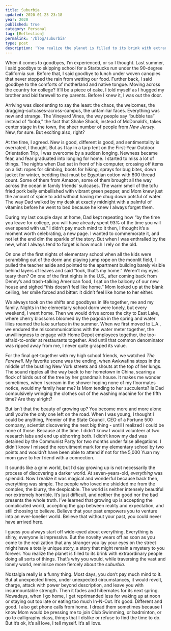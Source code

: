 ```yaml
---
title: Suburbia
updated: 2020-01-23 23:18
year: 2020
published: true
category: Personal
tag: [Reflection]
permalink: '/blog/suburbia'
type: post
description: 'You realize the planet is filled to its brink with extraordinary people doing all sorts of things. That’s why you would, while traversing the vast and lonely world, reminisce more furiously about the suburbia.'
---
```


When it comes to goodbyes, I’m experienced, or so I thought. Last summer, I said goodbye to skipping school for a Starbucks run under the 90-degree California sun. Before that, I said goodbye to lunch under woven canopies that never stopped the rain from wetting our food. Further back, I said goodbye to the comforts of motherland and native tongue. Moving across the country for college? It’ll be a piece of cake, I told myself as I hugged my brother and bid farewell to my parents. Before I knew it, I was out the door.

Arriving was disorienting to say the least: the chaos, the welcomes, the dragging-suitcases-across-campus, the unfamiliar faces. Everything was new and strange. The Vineyard Vines, the way people say “bubble tea” instead of “boba,” the fact that Shake Shack, instead of McDonald’s, takes center stage in the town, the sheer number of people from _New Jersey_. New, for sure. But exciting also, right?

At the time, I agreed. New is good, different is good, and sentimentality is overrated, I thought. But as I lay in a tarp tent on the First-Year Outdoor Orientation Trip, I was overcome by a sudden longing. Newness became fear, and fear graduated into longing for home. I started to miss a lot of things. The nights when Dad sat in front of his computer, crossing off items on a list: ropes for climbing, boots for hiking, sprays for bug bites, down jacket for winter, bedding that must be Egyptian cotton with 800 thread count. Some of them from Amazon, some of them brought all the way across the ocean in family friends’ suitcases. The warm smell of the tofu fried pork belly embellished with vibrant green pepper, and Mom knew just the amount of spice to add without having me chug down potsful of water. The way Dad walked by my desk at exactly midnight with a palmful of vitamins before he went to bed because he knew I always forget them.

During my last couple days at home, Dad kept repeating how “by the time you leave for college, you will have already spent 93% of the time you will ever spend with us.” I didn’t pay much mind to it then, I thought it’s a moment worth celebrating, a new page. I wanted to commemorate it, and not let the end dim the sparkle of the story. But when I was enthralled by the new, what I always tend to forget is how much I rely on the old.

On one of the first nights of elementary school when all the kids were scrambling out of the dorm and playing jump rope on the moonlit field, I pulled the teacher aside and pointed to the apartment building barely visible behind layers of leaves and said “look, that’s my home.” Weren’t my eyes teary then? On one of the first nights in the U.S., after coming back from Denny’s and trash-talking American food, I sat on the balcony of our new house and sighed “this doesn’t feel like home.” Mom looked up at the blank ceiling, her smile forced and bitter: it didn’t feel like home to her either.

We always took on the shifts and goodbyes in life together, me and my family. Nights in the elementary school dorm were lonely, but every weekend, I went home. Then we would drive across the city to East Lake, where cherry blossoms bloomed by the pagoda in the spring and water lilies roamed the lake surface in the summer. When we first moved to L.A., we endured the miscommunications with the water meter together, the unwillingness to engage with Home Depot employees together, the too-afraid-to-order at restaurants together. And until that common denominator was ripped away from me, I never quite grasped its value.

For the final get-together with my high school friends, we watched _The Farewell_. My favorite scene was the ending, when Awkwafina stops in the middle of the bustling New York streets and shouts at the top of her lungs. The sound ripples all the way back to her hometown in China, scaring a flock of birds out of the tree by her grandma’s house. It makes me wonder sometimes, when I scream in the shower hoping none of my floormates notice, would my family hear me? Is Mom tending to her succulents? Is Dad compulsively wringing the clothes out of the washing machine for the fifth time? Are they alright?

But isn’t that the beauty of growing up? You become more and more alone until you’re the only one left on the road. When I was young, I thought I could be anything, Premier of the State Council, CEO of a Fortune 500 company, scientist discovering the next big thing - until I realized I could be none of those. Because at the time. I didn’t know I would volunteer at two research labs and end up abhorring both. I didn’t know my dad was detained by the Communist Party for two months under false allegations. I didn’t know I missed the recruitment mark for my elementary school by two points and wouldn’t have been able to attend if not for the 5,000 Yuan my mom gave to her friend with a connection.

It sounds like a grim world, but I’d say growing up is not necessarily the process of discovering a darker world. At seven-years-old, _everything_ was splendid. Now I realize it was magical and wonderful because back then, everything was simple. The people who loved me shielded me from the complex, the blurry, the despicable. The world is neither intensely beautiful nor extremely horrible. It’s just difficult, and neither the good nor the bad presents the whole truth. I’ve learned that growing up is accepting the complicated world, accepting the gap between reality and expectation, and still choosing to believe. Believe that your past empowers you to venture into an ever-lonelier world. Believe that without your past, you could never have arrived here.

I guess you always start off wide-eyed about everything. Everything is shiny, everyone is impressive. But the novelty wears off as soon as you come to the realization that any stranger you lay your eyes on the street might have a totally unique story, a story that might remain a mystery to you forever. You realize the planet is filled to its brink with extraordinary people doing all sorts of things. That’s why you would, while traversing the vast and lonely world, reminisce more fiercely about the _suburbia_.

Nostalgia really is a funny thing. Most days, you don’t pay much mind to it. But at unexpected times, under unexpected circumstances, it would revolt, charge, attack with power beyond description, and leave you with insurmountable strength. Then it fades and hibernates for its next spring. Nowadays, when I go home, I get reprimanded less for waking up at noon or staying out too late or eating too much In-N-Out. It’s good. Different and good. I also get phone calls from home. I dread them sometimes because I know Mom would be pressing me to join Club Swimming, or badminton, or go to calligraphy class, things that I dislike or refuse to find the time to do. But it’s ok, it’s all love, I tell myself. It’s all love.
